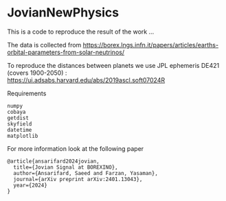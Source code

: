 # JovianNewPhysics

This is a code to reproduce the result of the work ...


The data is collected from
https://borex.lngs.infn.it/papers/articles/earths-orbital-parameters-from-solar-neutrinos/


To reproduce the distances between planets we use JPL ephemeris DE421 (covers 1900-2050) : https://ui.adsabs.harvard.edu/abs/2019ascl.soft07024R


Requirements 
  
    numpy 
    cobaya
    getdist
    skyfield
    datetime
    matplotlib


For more information look at the following paper

    @article{ansarifard2024jovian,
      title={Jovian Signal at BOREXINO},
      author={Ansarifard, Saeed and Farzan, Yasaman},
      journal={arXiv preprint arXiv:2401.13043},
      year={2024}
    }






